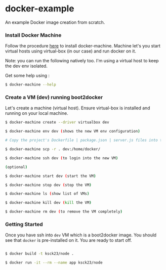 # docker-example
An example Docker image creation from scratch.

### Install Docker Machine

Follow the procedure [here](https://docs.docker.com/machine/install-machine/) to install docker-machine. Machine let's you start virtual hosts using virtual-box (in our case) and run docker on it.

Note: you can run the following natively too. I'm using a virtual host to keep the dev env isolated.

Get some help using :

```sh
$ docker-machine --help
```

### Create a VM (dev) running boot2docker

Let's create a machine (virtual host). Ensure virtual-box is installed and running on your local machine.

```sh
$ docker-machine create --driver virtualbox dev

$ docker-machine env dev (shows the new VM env configuration)

# Copy the project's Dockerfile | package.json | server.js files into the VM.

$ docker-machine scp -r . dev:/home/docker/

$ docker-machine ssh dev (to login into the new VM)

(optional)

$ docker-machine start dev (start the VM)

$ docker-machine stop dev (stop the VM)

$ docker-machine ls (show list of VMs)

$ docker-machine kill dev (kill the VM)

$ docker-machine rm dev (to remove the VM completely)
```

### Getting Started

Once you have ssh into `dev` VM which is a boot2docker image. You should see that `docker` is pre-installed on it. You are ready to start off.

```sh

$ docker build -t ksck23/node .

$ docker run -it --rm --name app ksck23/node
```
